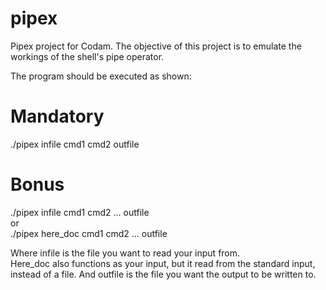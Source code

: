 # pipex
Pipex project for Codam.
The objective of this project is to emulate the workings of the shell's pipe operator.

The program should be executed as shown:

# Mandatory
./pipex infile cmd1 cmd2 outfile

# Bonus
./pipex infile cmd1 cmd2 ... outfile \
or \
./pipex here_doc cmd1 cmd2 ... outfile


Where infile is the file you want to read your input from. \
Here_doc also functions as your input, but it read from the standard input, instead of a file.
And outfile is the file you want the output to be written to.

